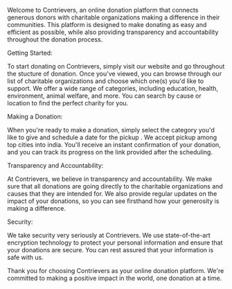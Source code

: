 Welcome to Contrievers, an online donation platform that connects generous donors with charitable organizations making a difference in their communities. This platform is designed to make donating as easy and efficient as possible, while also providing transparency and accountability throughout the donation process.

Getting Started: 

To start donating on Contrievers, simply visit our website and go throughout the stucture of donation. Once you've viewed, you can browse through our list of charitable organizations and choose which one(s) you'd like to support. We offer a wide range of categories, including education, health, environment, animal welfare, and more. You can search by cause or location to find the perfect charity for you.

Making a Donation:

When you're ready to make a donation, simply select the category you'd like to give and schedule a date for the pickup . We accept pickup among top cities into india. You'll receive an instant confirmation of your donation, and you can track its progress on the link provided after the scheduling.

Transparency and Accountability:

At Contrievers, we believe in transparency and accountability. We make sure that all donations are going directly to the charitable organizations and causes that they are intended for. We also provide regular updates on the impact of your donations, so you can see firsthand how your generosity is making a difference.

Security:

We take security very seriously at Contrievers. We use state-of-the-art encryption technology to protect your personal information and ensure that your donations are secure. You can rest assured that your information is safe with us.


Thank you for choosing Contrievers as your online donation platform. We're committed to making a positive impact in the world, one donation at a time.

